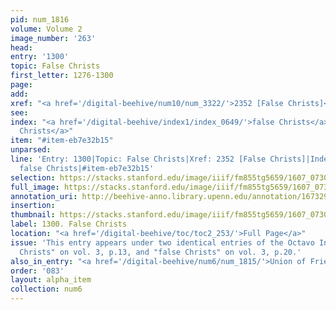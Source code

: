 ```yaml
---
pid: num_1816
volume: Volume 2
image_number: '263'
head:
entry: '1300'
topic: False Christs
first_letter: 1276-1300
page:
add:
xref: "<a href='/digital-beehive/num10/num_3322/'>2352 [False Christs]</a>"
see:
index: "<a href='/digital-beehive/index1/index_0649/'>false Christs</a>|<a href='/digital-beehive/index1/index_0649/'>false
  Christs</a>"
item: "#item-eb7e32b15"
unparsed:
line: 'Entry: 1300|Topic: False Christs|Xref: 2352 [False Christs]|Index: false Christs|Index:
  false Christs|#item-eb7e32b15'
selection: https://stacks.stanford.edu/image/iiif/fm855tg5659/1607_0730/423,4566,2817,473/full/0/default.jpg
full_image: https://stacks.stanford.edu/image/iiif/fm855tg5659/1607_0730/full/full/0/default.jpg
annotation_uri: http://beehive-anno.library.upenn.edu/annotation/1673299927367
insertion:
thumbnail: https://stacks.stanford.edu/image/iiif/fm855tg5659/1607_0730/423,4566,600,180/250,/0/default.jpg
label: 1300. False Christs
location: "<a href='/digital-beehive/toc/toc2_253/'>Full Page</a>"
issue: 'This entry appears under two identical entries of the Octavo Index: "false
  Christs" on vol. 3, p.13, and "false Christs" on vol. 3, p.20.'
also_in_entry: "<a href='/digital-beehive/num6/num_1815/'>Union of Friends</a>"
order: '083'
layout: alpha_item
collection: num6
---
```

